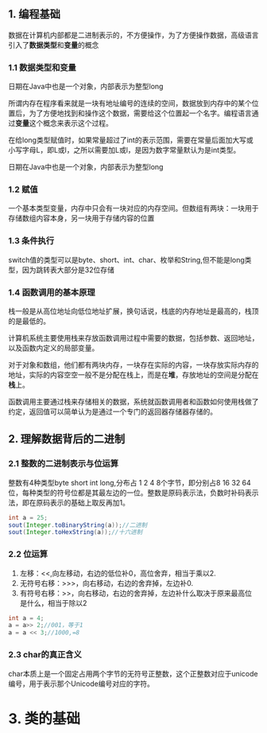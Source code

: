 ## 1. 编程基础

  数据在计算机内部都是二进制表示的，不方便操作，为了方便操作数据，高级语言引入了**数据类型**和**变量**的概念
### 1.1 数据类型和变量

日期在Java中也是一个对象，内部表示为整型long

所谓内存在程序看来就是一块有地址编号的连续的空间，数据放到内存中的某个位置后，为了方便地找到和操作这个数据，需要给这个位置起一个名字。编程语言通过**变量**这个概念来表示这个过程。

在给long类型赋值时，如果常量超过了int的表示范围，需要在常量后面加大写或小写字母L，即L或l，之所以需要加L或l，是因为数字常量默认为是int类型。

日期在Java中也是一个对象，内部表示为整型long

### 1.2 赋值

一个基本类型变量，内存中只会有一块对应的内存空间。但数组有两块：一块用于存储数组内容本身，另一块用于存储内容的位置

### 1.3 条件执行

switch值的类型可以是byte、short、int、char、枚举和String,但不能是long类型，因为跳转表大部分是32位存储

### 1.4 函数调用的基本原理

栈一般是从高位地址向低位地址扩展，换句话说，栈底的内存地址是最高的，栈顶的是最低的。

计算机系统主要使用栈来存放函数调用过程中需要的数据，包括参数、返回地址，以及函数内定义的局部变量。

对于对象和数组，他们都有两块内存，一块存在实际的内容，一块存放实际内存的地址，实际的内容空空一般不是分配在栈上，而是在**堆**，存放地址的空间是分配在**栈**上。

函数调用主要通过栈来存储相关的数据，系统就函数调用者和函数如何使用栈做了约定，返回值可以简单认为是通过一个专门的返回器存储器存储的。

## 2. 理解数据背后的二进制

### 2.1 整数的二进制表示与位运算

整数有4种类型byte short int long,分布占 1 2 4 8个字节，即分别占8 16 32 64位，每种类型的符号位都是其最左边的一位。整数是原码表示法，负数时补码表示法，即在原码表示的基础上取反再加1。

```java
int a = 25;
sout(Integer.toBinaryString(a));//二进制
sout(Integer.toHexString(a));//十六进制
```

### 2.2 位运算

1) 左移：<<,向左移动，右边的低位补0，高位舍弃，相当于乘以2.
2) 无符号右移：>>>，向右移动，右边的舍弃掉，左边补0.
3) 有符号右移：>>，向右移动，右边的舍弃掉，左边补什么取决于原来最高位是什么，相当于除以2

```java
int a = 4;
a = a>> 2;//001，等于1
a = a << 3;//1000,=8
```

### 2.3 char的真正含义

char本质上是一个固定占用两个字节的无符号正整数，这个正整数对应于unicode编号，用于表示那个Unicode编号对应的字符。

# 3. 类的基础





